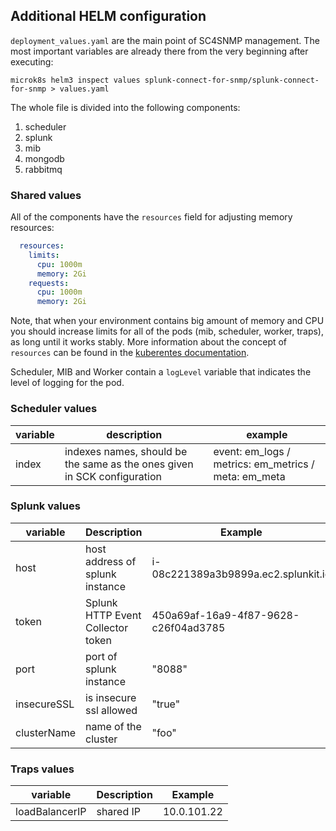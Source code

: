 ## Additional HELM configuration

`deployment_values.yaml` are the main point of SC4SNMP management. The most important variables are already there from the very beginning 
after executing:
```
microk8s helm3 inspect values splunk-connect-for-snmp/splunk-connect-for-snmp > values.yaml
```
The whole file is divided into the following components:

1. scheduler
2. splunk
3. mib
4. mongodb
5. rabbitmq

### Shared values
All of the components have the `resources` field for adjusting memory resources:
```yaml
  resources:
    limits:
      cpu: 1000m
      memory: 2Gi
    requests:
      cpu: 1000m
      memory: 2Gi
```
Note, that when your environment contains big amount of memory and CPU you should increase limits for all of the pods (mib, scheduler, worker, traps), as long until it works stably.
More information about the concept of `resources` can be found in the [kuberentes documentation](https://kubernetes.io/docs/concepts/configuration/manage-resources-containers/).

Scheduler, MIB and Worker contain a `logLevel` variable that indicates the level of logging for the pod.

### Scheduler values
| variable | description | example
| --- | --- | --- |
| index | indexes names, should be the same as the ones given in SCK configuration | event: em_logs / metrics: em_metrics / meta: em_meta |

### Splunk values
| variable   | Description  | Example  | 
|---|---|---|
| host | host address of splunk instance   | i-08c221389a3b9899a.ec2.splunkit.io  | 
| token | Splunk HTTP Event Collector token  | 450a69af-16a9-4f87-9628-c26f04ad3785  |
| port | port of splunk instance    | "8088"  |
| insecureSSL | is insecure ssl allowed | "true" |
| clusterName | name of the cluster | "foo" |

### Traps values
| variable   | Description  | Example  | 
|---|---|---|
| loadBalancerIP | shared IP  | 10.0.101.22 |
